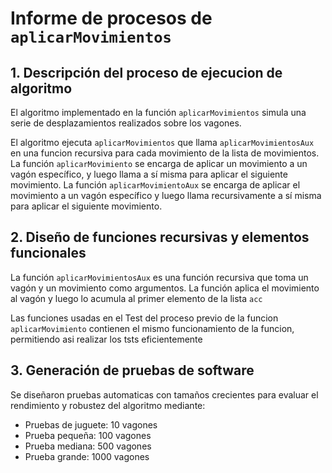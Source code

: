 # Informe de procesos de `aplicarMovimientos`

## 1. Descripción del proceso de ejecucion de algoritmo

El algoritmo implementado en la función `aplicarMovimientos` simula una serie de desplazamientos realizados sobre los vagones.

El algoritmo ejecuta `aplicarMovimientos` que llama `aplicarMovimientosAux` en una funcion recursiva para cada movimiento de la lista de movimientos. La función `aplicarMovimiento` se encarga de aplicar un movimiento a un vagón específico, y luego llama a sí misma para aplicar el siguiente movimiento. La función `aplicarMovimientoAux` se encarga de aplicar el movimiento a un vagón específico y luego llama recursivamente a sí misma para aplicar el siguiente movimiento.

## 2. Diseño de funciones recursivas y elementos funcionales

La función `aplicarMovimientosAux` es una función recursiva que toma un vagón y un movimiento como argumentos. La función aplica el movimiento al vagón y luego lo acumula al primer elemento de la lista `acc`

Las funciones usadas en el Test del proceso previo de la funcion `aplicarMovimiento` contienen el mismo funcionamiento de la funcion, permitiendo asi realizar los tsts eficientemente

## 3. Generación de pruebas de software

Se diseñaron pruebas automaticas con tamaños crecientes para evaluar el rendimiento y robustez del algoritmo mediante:

* Pruebas de juguete: 10 vagones
* Prueba pequeña: 100 vagones
* Prueba mediana: 500 vagones
* Prueba grande: 1000 vagones